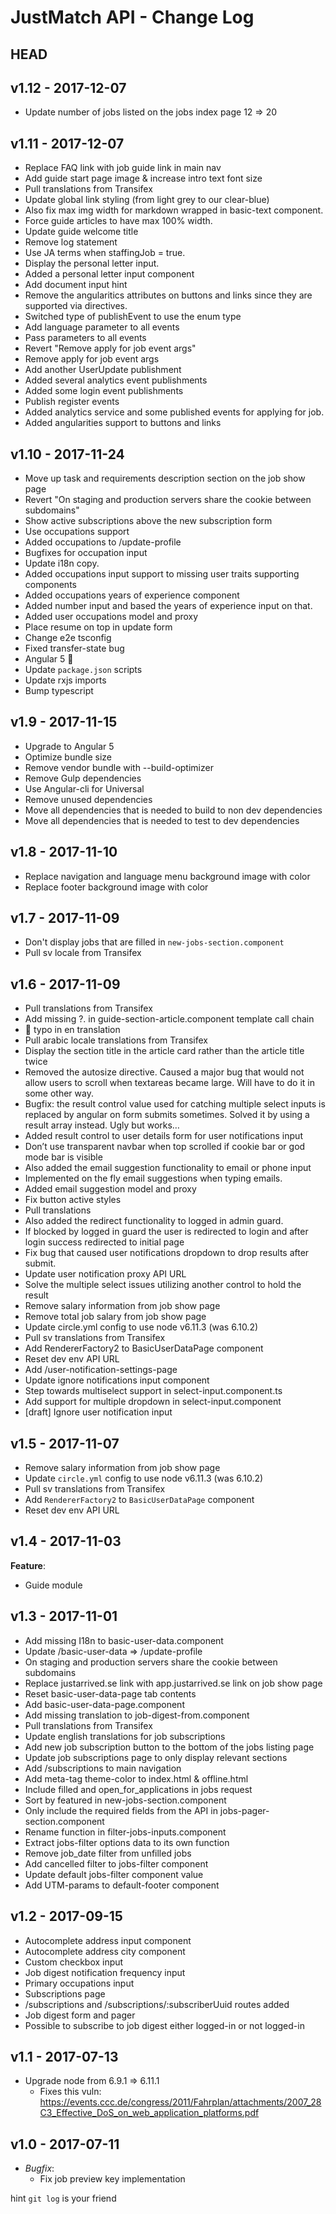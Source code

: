 # JustMatch API - Change Log

HEAD
-----------


v1.12 - 2017-12-07
-----------
* Update number of jobs listed on the jobs index page 12 => 20


v1.11 - 2017-12-07
-----------
* Replace FAQ link with job guide link in main nav
* Add guide start page image & increase intro text font size
* Pull translations from Transifex
* Update global link styling (from light grey to our clear-blue)
* Also fix max img width for markdown wrapped in basic-text component.
* Force guide articles to have max 100% width.
* Update guide welcome title
* Remove log statement
* Use JA terms when staffingJob = true.
* Display the personal letter input.
* Added a personal letter input component
* Add document input hint
* Remove the angularitics attributes on buttons and links since they are supported via directives.
* Switched type of publishEvent to use the enum type
* Add language parameter to all events
* Pass parameters to all events
* Revert "Remove apply for job event args"
* Remove apply for job event args
* Add another UserUpdate publishment
* Added several analytics event publishments
* Added some login event publishments
* Publish register events
* Added analytics service and some published events for applying for job.
* Added angularities support to buttons and links


v1.10 - 2017-11-24
-----------
* Move up task and requirements description section on the job show page
* Revert "On staging and production servers share the cookie between subdomains"
* Show active subscriptions above the new subscription form
* Use occupations support
* Added occupations to /update-profile
* Bugfixes for occupation input
* Update i18n copy.
* Added occupations input support to missing user traits supporting components
* Added occupations years of experience component
* Added number input and based the years of experience input on that.
* Added user occupations model and proxy
* Place resume on top in update form
* Change e2e tsconfig
* Fixed transfer-state bug
* Angular 5 :tada:
* Update `package.json` scripts
* Update rxjs imports
* Bump typescript


v1.9 - 2017-11-15
-----------
* Upgrade to Angular 5
* Optimize bundle size
* Remove vendor bundle with --build-optimizer
* Remove Gulp dependencies
* Use Angular-cli for Universal
* Remove unused dependencies
* Move all dependencies that is needed to build to non dev dependencies
* Move all dependencies that is needed to test to dev dependencies


v1.8 - 2017-11-10
-----------
* Replace navigation and language menu background image with color
* Replace footer background image with color


v1.7 - 2017-11-09
-----------
* Don't display jobs that are filled in `new-jobs-section.component`
* Pull sv locale from Transifex


v1.6 - 2017-11-09
-----------
* Pull translations from Transifex
* Add missing ?. in guide-section-article.component template call chain
* :hocho: typo in en translation
* Pull arabic locale translations from Transifex
* Display the section title in the article card rather than the article title twice
* Removed the autosize directive. Caused a major bug that would not allow users to scroll when textareas became large. Will have to do it in some other way.
* Bugfix: the result control value used for catching multiple select inputs is replaced by angular on form submits sometimes. Solved it by using a result array instead. Ugly but works…
* Added result control to user details form for user notifications input
* Don’t use transparent navbar when top scrolled if cookie bar or god mode bar is visible
* Also added the email suggestion functionality to email or phone input
* Implemented on the fly email suggestions when typing emails.
* Added email suggestion model and proxy
* Fix button active styles
* Pull translations
* Also added the redirect functionality to logged in admin guard.
* If blocked by logged in guard the user is redirected to login and after login success redirected to initial page
* Fix bug that caused user notifications dropdown to drop results after submit.
* Update user notification proxy API URL
* Solve the multiple select issues utilizing another control to hold the result
* Remove salary information from job show page
* Remove total job salary from job show page
* Update circle.yml config to use node v6.11.3 (was 6.10.2)
* Pull sv translations from Transifex
* Add RendererFactory2 to BasicUserDataPage component
* Reset dev env API URL
* Add /user-notification-settings-page
* Update ignore notifications input component
* Step towards multiselect support in select-input.component.ts
* Add support for multiple dropdown in select-input.component
* [draft] Ignore user notification input


v1.5 - 2017-11-07
-----------
* Remove salary information from job show page
* Update `circle.yml` config to use node v6.11.3 (was 6.10.2)
* Pull sv translations from Transifex
* Add `RendererFactory2` to `BasicUserDataPage` component
* Reset dev env API URL


v1.4 - 2017-11-03
-----------
__Feature__:
* Guide module


v1.3 - 2017-11-01
-----------
* Add missing I18n to basic-user-data.component
* Update /basic-user-data => /update-profile
* On staging and production servers share the cookie between subdomains
* Replace justarrived.se link with app.justarrived.se link on job show page
* Reset basic-user-data-page tab contents
* Add basic-user-data-page.component
* Add missing translation to job-digest-from.component
* Pull translations from Transifex
* Update english translations for job subscriptions
* Add new job subscription button to the bottom of the jobs listing page
* Update job subscriptions page to only display relevant sections
* Add /subscriptions to main navigation
* Add meta-tag theme-color to index.html & offline.html
* Include filled and open_for_applications in jobs request
* Sort by featured in new-jobs-section.component
* Only include the required fields from the API in jobs-pager-section.component
* Rename function in filter-jobs-inputs.component
* Extract jobs-filter options data to its own function
* Remove job_date filter from unfilled jobs
* Add cancelled filter to jobs-filter component
* Update default jobs-filter component value
* Add UTM-params to default-footer component


v1.2 - 2017-09-15
-----------
* Autocomplete address input component
* Autocomplete address city component
* Custom checkbox input
* Job digest notification frequency input
* Primary occupations input
* Subscriptions page
* /subscriptions and /subscriptions/:subscriberUuid routes added
* Job digest form and pager
* Possible to subscribe to job digest either logged-in or not logged-in

v1.1 - 2017-07-13
-----------
* Upgrade node from 6.9.1 => 6.11.1
  - Fixes this vuln: https://events.ccc.de/congress/2011/Fahrplan/attachments/2007_28C3_Effective_DoS_on_web_application_platforms.pdf


v1.0 - 2017-07-11
-----------
* _Bugfix_:
  - Fix job preview key implementation


hint `git log` is your friend
